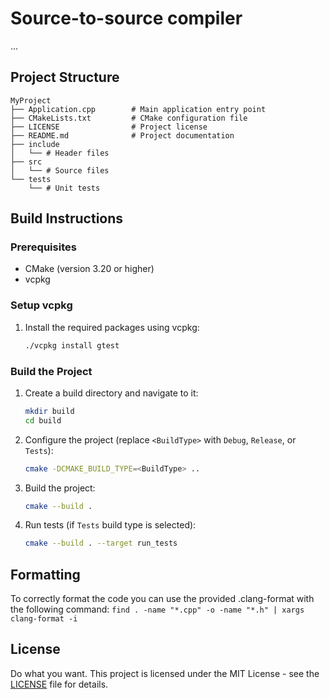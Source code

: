# Source-to-source compiler 
... 

## Project Structure

```
MyProject
├── Application.cpp        # Main application entry point
├── CMakeLists.txt         # CMake configuration file
├── LICENSE                # Project license
├── README.md              # Project documentation
├── include
│   └── # Header files
├── src
│   └── # Source files
└── tests
    └── # Unit tests
```

## Build Instructions

### Prerequisites

- CMake (version 3.20 or higher)
- vcpkg

### Setup vcpkg

1. Install the required packages using vcpkg:
    ```bash
    ./vcpkg install gtest
    ```

### Build the Project

1. Create a build directory and navigate to it:
    ```bash
    mkdir build
    cd build
    ```

2. Configure the project (replace `<BuildType>` with `Debug`, `Release`, or `Tests`):
    ```bash
    cmake -DCMAKE_BUILD_TYPE=<BuildType> ..
    ```

3. Build the project:
    ```bash
    cmake --build .
    ```

4. Run tests (if `Tests` build type is selected):
    ```bash
    cmake --build . --target run_tests
    ```

## Formatting
To correctly format the code you can use the provided .clang-format with the following command:
```find . -name "*.cpp" -o -name "*.h" | xargs clang-format -i```

## License
Do what you want.
This project is licensed under the MIT License - see the [LICENSE](LICENSE) file for details.
